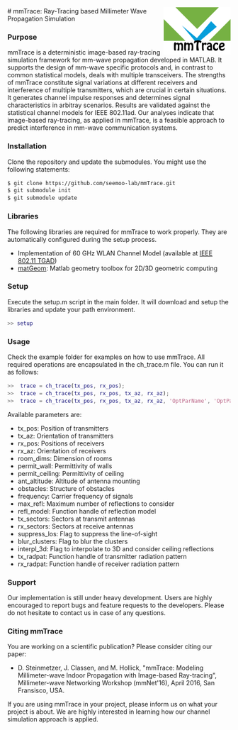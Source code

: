 <img src="logo/logo.png" align="right" width=30% height=30%/>
# mmTrace: Ray-Tracing based Millimeter Wave Propagation Simulation

### Purpose
mmTrace is a deterministic image-based ray-tracing simulation framework for mm-wave propagation developed in MATLAB. It supports the design of mm-wave specific protocols and, in contrast to common statistical models, deals with multiple transceivers. The strengths of mmTrace constitute signal variations at different receivers and interference of multiple transmitters, which are crucial in certain situations. It generates channel impulse responses and determines signal characteristics in arbitray scenarios. Results are validated against the statistical channel models for IEEE 802.11ad. Our analyses indicate that image-based ray-tracing, as applied in mmTrace, is a feasible approach to predict interference in mm-wave communication systems.

### Installation
Clone the repository and update the submodules. You might use the following statements:

```sh
$ git clone https://github.com/seemoo-lab/mmTrace.git
$ git submodule init
$ git submodule update
```

### Libraries
The following libraries are required for mmTrace to work properly. They are automatically configured during the setup process.
 - Implementation of 60 GHz WLAN Channel Model (available at [IEEE 802.11 TGAD])
 - [matGeom]: Matlab geometry toolbox for 2D/3D geometric computing 

### Setup
Execute the setup.m script in the main folder. It will download and setup the libraries and update your path environment.
```matlab
>> setup
```

### Usage
Check the example folder for examples on how to use mmTrace. All required operations are encapsulated in the ch_trace.m file. You can run it as follows:
```matlab
>>	trace = ch_trace(tx_pos, rx_pos);
>>	trace = ch_trace(tx_pos, rx_pos, tx_az, rx_az);
>>	trace = ch_trace(tx_pos, rx_pos, tx_az, rx_az, 'OptParName', 'OptParValue', ...);
```

Available parameters are:
-	tx_pos:			Position of transmitters	
-	tx_az:			Orientation of transmitters
-	rx_pos:			Positions of receivers
-	rx_az:			Orientation of receivers
-	room_dims:		Dimension of rooms			
-	permit_wall:	Permittivity of walls				
-	permit_ceiling:	Permittivity of ceiling	
-	ant_altitude:	Altitude of antenna mounting				
-	obstacles:		Structure of obstacles		
-	frequency:		Carrier frequency of signals
-	max_refl:		Maximum number of reflections to consider				
-	refl_model:		Function handle of reflection model		
-	tx_sectors:		Sectors at transmit antennas		
-	rx_sectors:		Sectors at receive antennas		
-	suppress_los:	Flag to suppress the line-of-sight			
-	blur_clusters:	Flag to blur the clusters				
-	interpl_3d:		Flag to interpolate to 3D and consider ceiling reflections
-	tx_radpat:		Function handle of transmitter radiation pattern		
-	rx_radpat:		Function handle of receiver radiation pattern

### Support
Our implementation is still under heavy development. Users are highly encouraged to report bugs and feature requests to the developers. Please do not hesitate to contact us in case of any questions.

### Citing mmTrace
You are working on a scientific publication? Please consider citing our paper:
- D. Steinmetzer, J. Classen, and M. Hollick, "mmTrace: Modeling Millimeter-wave Indoor Propagation with Image-based Ray-tracing", Millimeter-wave Networking Workshop (mmNet'16), April 2016, San Fransisco, USA. 

If you are using mmTrace in your project, please inform us on what your project is about. We are highly interested in learning how our channel simulation approach is applied.  


   [matGeom]: <https://github.com/dlegland/matGeom>
   [IEEE 802.11 TGAD]: <http://www.ieee802.org/11/Reports/tgad_update.htm>


